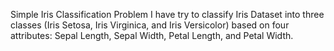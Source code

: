 Simple Iris Classification Problem
I have try to classify Iris Dataset into three classes (Iris Setosa, Iris Virginica, and Iris Versicolor) based on four attributes: Sepal Length, Sepal Width, Petal Length, and Petal Width.
